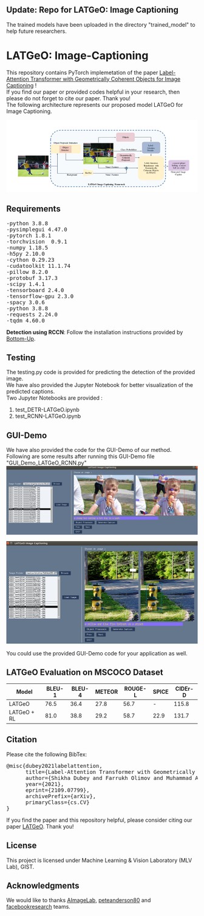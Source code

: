 ## Update: Repo for LATGeO: Image Captioning
The trained models have been uploaded in the directory "trained_model" to help future researchers.

# LATGeO: Image-Captioning
This repository contains PyTorch implemetation of the paper [Label-Attention Transformer with Geometrically Coherent Objects for Image Captioning](https://arxiv.org/pdf/2109.07799.pdf) ! \
If you find our paper or provided codes helpful in your research, then please do not forget to cite our paper. Thank you! \
The following architecture represents our proposed model LATGeO for Image Captioning. 

![alt text](https://github.com/shikha-gist/Image-Captioning/blob/main/caption_model/figure/arch.png)

## Requirements
<pre>
-python 3.8.8  
-pysimplegui 4.47.0
-pytorch 1.8.1
-torchvision  0.9.1
-numpy 1.18.5
-h5py 2.10.0 
-cython 0.29.23
-cudatoolkit 11.1.74
-pillow 8.2.0
-protobuf 3.17.3
-scipy 1.4.1
-tensorboard 2.4.0
-tensorflow-gpu 2.3.0
-spacy 3.0.6 
-python 3.8.8
-requests 2.24.0
-tqdm 4.60.0 
</pre>
**Detection using RCCN**: Follow the installation instructions provided by [Bottom-Up](https://github.com/peteanderson80/bottom-up-attention).
## Testing
The testing.py code is provided for predicting the detection of the provided image. \
We have also provided the Jupyter Notebook for better visualization of the predicted captions.\
Two Jupyter Notebooks are provided :
1. test_DETR-LATGeO.ipynb
2. test_RCNN-LATGeO.ipynb


## GUI-Demo
We have also provided the code for the GUI-Demo of our method.\
Following are some results after running this GUI-Demo file "GUI_Demo_LATGeO_RCNN.py"
![alt text](https://github.com/shikha-gist/Image-Captioning/blob/main/GUI_Demo_Results/demo6.png)

![alt text](https://github.com/shikha-gist/Image-Captioning/blob/main/GUI_Demo_Results/demo1.png)

You could use the provided GUI-Demo code for your application as well.


## LATGeO Evaluation on MSCOCO Dataset
Model | BLEU-1 | BLEU-4 | METEOR | ROUGE-L | SPICE | CIDEr-D 
--- | --- | --- | --- |--- |--- |--- 
LATGeO | 76.5 | 36.4 | 27.8 | 56.7 | - | 115.8
LATGeO + RL | 81.0 | 38.8 | 29.2 | 58.7 | 22.9 | 131.7 




## Citation
Please cite the following BibTex: 
<pre>
@misc{dubey2021labelattention, 
      title={Label-Attention Transformer with Geometrically Coherent Objects for Image Captioning}, 
      author={Shikha Dubey and Farrukh Olimov and Muhammad Aasim Rafique and Joonmo Kim and Moongu Jeon}, 
      year={2021}, 
      eprint={2109.07799}, 
      archivePrefix={arXiv}, 
      primaryClass={cs.CV} 
}
</pre>
If you find the paper and this repository helpful, please consider citing our paper [LATGeO](https://arxiv.org/pdf/2109.07799.pdf). Thank you!


## License
This project is licensed under Machine Learning & Vision Laboratory (MLV Lab), GIST. 


## Acknowledgments
We would like to thanks [AImageLab](https://github.com/aimagelab/meshed-memory-transformer), [peteanderson80](https://github.com/peteanderson80/bottom-up-attention) and [facebookresearch](https://github.com/facebookresearch/detr) teams.
